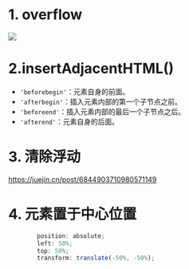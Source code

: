 # 1. overflow

![](E:\EPInterest\查缺补漏！\img\SharedScreenshot.jpg)

# 2.insertAdjacentHTML()

- `'beforebegin'`：元素自身的前面。
- `'afterbegin'`：插入元素内部的第一个子节点之前。
- `'beforeend'`：插入元素内部的最后一个子节点之后。
- `'afterend'`：元素自身的后面。

# 3. 清除浮动

https://juejin.cn/post/6844903710980571149



# 4. 元素置于中心位置

```js
        position: absolute;
        left: 50%;
        top: 50%;
        transform: translate(-50%, -50%);
```















